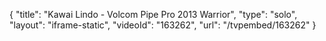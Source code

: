 {
    "title": "Kawai Lindo - Volcom Pipe Pro 2013 Warrior",
    "type": "solo",
    "layout": "iframe-static",
    "videoId": "163262",
    "url": "\/tvpembed\/163262"
}
